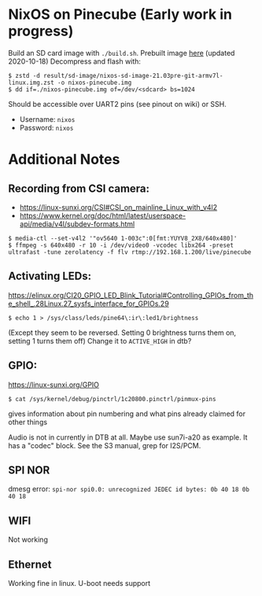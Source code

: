 # NixOS on Pinecube (Early work in progress)

Build an SD card image with `./build.sh`.
Prebuilt image [here](https://drive.google.com/file/d/11mBzfGHeLLP26nse0ntxUWxuBqUYKiIK/view?usp=sharing) (updated 2020-10-18)
Decompress and flash with:
```shell
$ zstd -d result/sd-image/nixos-sd-image-21.03pre-git-armv7l-linux.img.zst -o nixos-pinecube.img
$ dd if=./nixos-pinecube.img of=/dev/<sdcard> bs=1024
```

Should be accessible over UART2 pins (see pinout on wiki) or SSH.
- Username: `nixos`
- Password: `nixos`

# Additional Notes

## Recording from CSI camera:
 - https://linux-sunxi.org/CSI#CSI_on_mainline_Linux_with_v4l2
 - https://www.kernel.org/doc/html/latest/userspace-api/media/v4l/subdev-formats.html
```shell
$ media-ctl --set-v4l2 '"ov5640 1-003c":0[fmt:YUYV8_2X8/640x480]'
$ ffmpeg -s 640x480 -r 10 -i /dev/video0 -vcodec libx264 -preset ultrafast -tune zerolatency -f flv rtmp://192.168.1.200/live/pinecube
```

## Activating LEDs:
https://elinux.org/CI20_GPIO_LED_Blink_Tutorial#Controlling_GPIOs_from_the_shell_.28Linux.27_sysfs_interface_for_GPIOs.29
```shell
$ echo 1 > /sys/class/leds/pine64\:ir\:led1/brightness
```
(Except they seem to be reversed. Setting 0 brightness turns them on, setting 1 turns them off)
Change it to `ACTIVE_HIGH` in dtb?

## GPIO:
https://linux-sunxi.org/GPIO
```shell
$ cat /sys/kernel/debug/pinctrl/1c20800.pinctrl/pinmux-pins
```
gives information about pin numbering and what pins already claimed for other things

Audio is not in currently in DTB at all.
Maybe use sun7i-a20 as example. It has a "codec" block.
See the S3 manual, grep for I2S/PCM.

## SPI NOR
dmesg error: `spi-nor spi0.0: unrecognized JEDEC id bytes: 0b 40 18 0b 40 18`

## WIFI
Not working

## Ethernet
Working fine in linux. U-boot needs support
